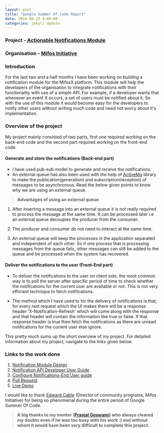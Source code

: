 ```yaml
---
layout: post
title: "Google Summer Of Code Report"
date: 2016-08-23 8:00:00
categories: jekyll Update
---
```


### Project - [Actionable Notifications Module](https://docs.google.com/document/d/1RIC_PevVgzE2LTzb5qLSaVXJmRKv9P4R8RkqQX_DdRs/edit?usp=sharing)

### Organisation - [Mifos Initiative](http://mifos.org/)

### Introduction

For the last two and a half months I have been working on building a notification module for the MifosX platform. This module will help the developers of the organisation to integrate notifications with their functionality with use of a simple API. For example, if a developer wants that whenever an event X occurs, a set of users must be notified about it. So with the use of this module it would become easy for the developers to notify other users without writing much code and need not worry about it's implementation.

### Overview of the project

My project mainly consisted of two parts, first one required working on the back-end code and the second part required working on the front-end code.

#### Generate and store the notifications (Back-end part)

- I have used pub-sub model to generate and receive the notifications.
- An external queue has also been used with the help of [ActiveMq](http://activemq.apache.org/) library to make the publication(generation) and subscription(reception) of messages to be asynchronous. Read the below given points to know why we are using an external queue.

 > **Advantages of using an external queue**

1. After inserting a message into an external queue it is not really required to process the message at the same time. It can be processed later i.e an external queue decouples the producer from the consumer.

2. The producer and consumer do not need to interact at the same time.

3.  An external queue will keep the processes in the application separated and independent of each other. So if one process that is processing messages from the queue fails, other messages can still be added to the queue and be processed when the system has recovered.

#### Deliver the notifications to the user (Front-End part)

- To deliver the notifications to the user on client side, the most common way is to poll the server after specific period of time to check whether the notifications for the current user are available or not. This is not very efficient technique to fetch notifications.

- The method which I have used to for the delivery of notifications is that, for every rest request which the UI makes there will be a response header 'X-Notification-Refresh' which will come along with the response and that header will contain the information like true or false. If that response header is true then fetch the notifications as there are unread notifications for the current user else ignore.

This pretty much sums up the short overview of my project. For detailed information about my project, navigate to the links given below.

### Links to the work done

1. [Notification Module Design](https://mifosforge.jira.com/wiki/pages/viewpage.action?pageId=133070890)
2. [Notification API Developer User Guide](https://mifosforge.jira.com/wiki/display/MDZ/Notification+API+Developer+User+Guide)
3. [Configure Notifications-End User guide](https://mifosforge.jira.com/wiki/display/docs/Configure+Notifications)
4. [Pull Request](https://github.com/apache/incubator-fineract/pull/178)
5. [Live Demo](https://www.dropbox.com/s/hefwvnvnziegatd/final.mp4?dl=0)

I would like  to thank [Edward Cable](https://www.linkedin.com/in/edcable) (Director of community programs, Mifos Initiative) for being so phenomenal during the entire period of Google Summer Of Code.


> **A big thanks to my mentor ([Pranjal Goswami](https://www.linkedin.com/in/goswamipranjal)) who always cleared my doubts even if he was too busy with his work :) and without whom it would have been very difficult to complete this project.**














